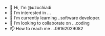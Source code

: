- 👋 Hi, I’m @uzochiadi
- 👀 I’m interested in ...
- 🌱 I’m currently learning ..software developer.
- 💞️ I’m looking to collaborate on ...coding
- 📫 How to reach me ...08162029082

<!---
uzochiadi/uzochiadi is a ✨ special ✨ repository because its `README.md` (this file) appears on your GitHub profile.
You can click the Preview link to take a look at your changes.
--->
